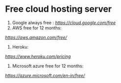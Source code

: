 # Free cloud hosting server

1. Google always free : _https://cloud.google.com/free_
2. AWS free for 12 months: 

_https://aws.amazon.com/free/_

1. Heroku: 

_https://www.heroku.com/pricing_

1. Microsoft azure free for 12 months:

_https://azure.microsoft.com/en-in/free/_

